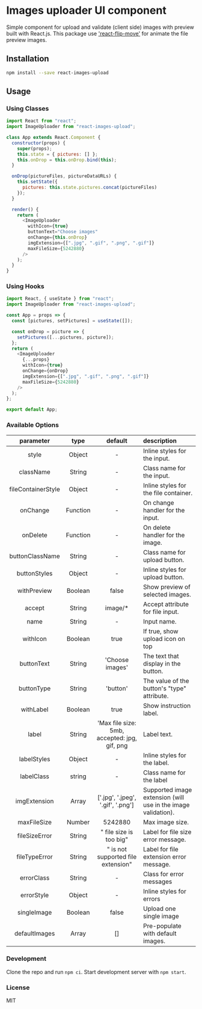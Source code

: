 # Images uploader UI component

Simple component for upload and validate (client side) images with preview built with React.js.
This package use ['react-flip-move'](https://github.com/joshwcomeau/react-flip-move) for animate the file preview images.

## Installation

```bash
npm install --save react-images-upload
```

## Usage
### Using Classes
```javascript
import React from "react";
import ImageUploader from "react-images-upload";

class App extends React.Component {
  constructor(props) {
    super(props);
    this.state = { pictures: [] };
    this.onDrop = this.onDrop.bind(this);
  }

  onDrop(pictureFiles, pictureDataURLs) {
    this.setState({
      pictures: this.state.pictures.concat(pictureFiles)
    });
  }

  render() {
    return (
      <ImageUploader
        withIcon={true}
        buttonText="Choose images"
        onChange={this.onDrop}
        imgExtension={[".jpg", ".gif", ".png", ".gif"]}
        maxFileSize={5242880}
      />
    );
  }
}
```
### Using Hooks
```javascript
import React, { useState } from "react";
import ImageUploader from "react-images-upload";

const App = props => {
  const [pictures, setPictures] = useState([]);

  const onDrop = picture => {
    setPictures([...pictures, picture]);
  };
  return (
    <ImageUploader
      {...props}
      withIcon={true}
      onChange={onDrop}
      imgExtension={[".jpg", ".gif", ".png", ".gif"]}
      maxFileSize={5242880}
    />
  );
};

export default App;
```
### Available Options

|     parameter      |   type   |                   default                    | description                                                   |
|:------------------:|:--------:|:--------------------------------------------:|:--------------------------------------------------------------|
|       style        |  Object  |                      -                       | Inline styles for the input.                                  |
|     className      |  String  |                      -                       | Class name for the input.                                     |
| fileContainerStyle |  Object  |                      -                       | Inline styles for the file container.                         |
|      onChange      | Function |                      -                       | On change handler for the input.                              |
|      onDelete      | Function |                      -                       | On delete handler for the image.                              |
|  buttonClassName   |  String  |                      -                       | Class name for upload button.                                 |
|    buttonStyles    |  Object  |                      -                       | Inline styles for upload button.                              |
|    withPreview     | Boolean  |                    false                     | Show preview of selected images.                              |
|       accept       |  String  |                   image/\*                   | Accept attribute for file input.                              |
|        name        |  String  |                      -                       | Input name.                                                   |
|      withIcon      | Boolean  |                     true                     | If true, show upload icon on top                              |
|     buttonText     |  String  |               'Choose images'                | The text that display in the button.                          |
|     buttonType     |  String  |                   'button'                   | The value of the button's "type" attribute.                   |
|     withLabel      | Boolean  |                     true                     | Show instruction label.                                       |
|       label        |  String  | 'Max file size: 5mb, accepted: jpg, gif, png | Label text.                                                   |
|    labelStyles     |  Object  |                      -                       | Inline styles for the label.                                  |
|     labelClass     |  string  |                      -                       | Class name for the label                                      |
|    imgExtension    |  Array   |      ['.jpg', '.jpeg', '.gif', '.png']       | Supported image extension (will use in the image validation). |
|    maxFileSize     |  Number  |                   5242880                    | Max image size.                                               |
|   fileSizeError    |  String  |           " file size is too big"            | Label for file size error message.                            |
|   fileTypeError    |  String  |      " is not supported file extension"      | Label for file extension error message.                       |
|     errorClass     |  String  |                      -                       | Class for error messages                                      |
|     errorStyle     |  Object  |                      -                       | Inline styles for errors                                      |
|    singleImage     | Boolean  |                    false                     | Upload one single image                                       |
|   defaultImages    |  Array   |                      []                      | Pre-populate with default images.                             |

### Development

Clone the repo and run `npm ci`. Start development server with `npm start`.

### License

MIT
